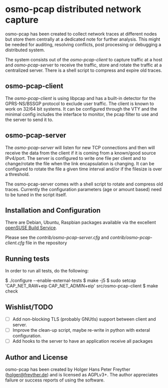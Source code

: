 # osmo-pcap distributed network capture

osmo-pcap has been created to collect network traces at different nodes
but store them centrally at a dedicated note for further analysis. This
might be needed for auditing, resolving conflicts, post processing or
debugging a distributed system.

The system consists out of the *osmo-pcap-client* to capture traffic at a
host and *osmo-pcap-server* to receive the traffic, store and rotate the
traffic at a centralized server. There is a shell script to compress
and expire old traces.

## osmo-pcap-client

The *osmo-pcap-client* is using libpcap and has a built-in detector for
the GPRS-NS/BSSGP protocol to exclude user traffic. The client is known
to work on 32/64 bit systems. It can be configured through the VTY and
the minimal config includes the interface to monitor, the pcap filter
to use and the server to send it to.

## osmo-pcap-server

The *osmo-pcap-server* will listen for new TCP connections and then will
receive the data from the client if it is coming from a known/good source
IPv4/port. The server is configured to write one file per client and to
change/rotate the file when the link encapsulation is changing. It can
be configured to rotate the file a given time interval and/or if the
filesize is over a threshold.

The osmo-pcap-server comes with a shell script to rotate and compress
old traces. Currently the configuration parameters (age or amount based)
need to be tuned in the script itself.


## Installation and Configuration

There are Debian, Ubuntu, Raspbian packages available via the excellent
[openSUSE Build Service](https://build.opensuse.org/package/show/network:osmocom:nightly/osmo-pcap).

Please see the *contrib/osmo-pcap-server.cfg* and *contrib/osmo-pcap-client.cfg*
file in the repository

## Running tests

In order to run all tests, do the following:

$ ./configure --enable-external-tests
$ make -j5
$ sudo setcap 'CAP_NET_RAW+eip CAP_NET_ADMIN+eip' src/osmo-pcap-client
$ make check

## Wishlist/TODO

- [ ] Add non-blocking TLS (probably GNUtls) support between client and server.
- [ ] Improve the clean-up script, maybe re-write in python with exteral configuration.
- [ ] Add hooks to the server to have an application receive all packages

## Author and License

osmo-pcap has been created by Holger Hans Peter Freyther (holger@freyther.de) and is licensed as AGPLv3+. The author appreciates failure or success reports of using the software.
